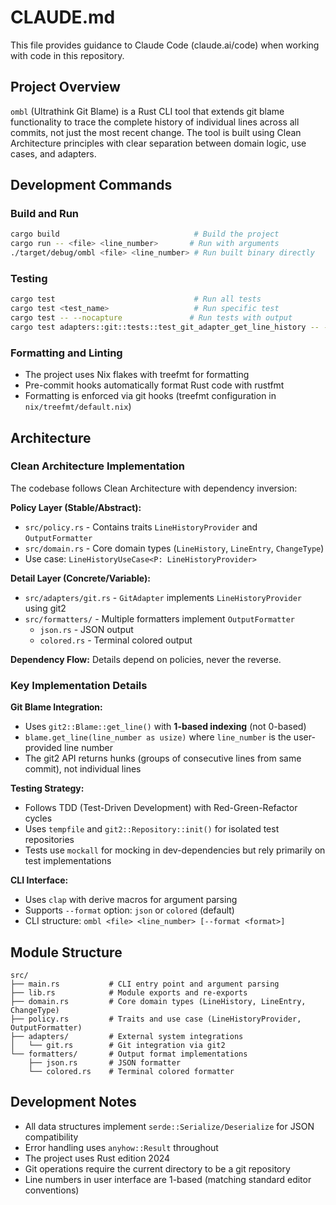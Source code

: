 # CLAUDE.md

This file provides guidance to Claude Code (claude.ai/code) when working with code in this repository.

## Project Overview

`ombl` (Ultrathink Git Blame) is a Rust CLI tool that extends git blame functionality to trace the complete history of individual lines across all commits, not just the most recent change. The tool is built using Clean Architecture principles with clear separation between domain logic, use cases, and adapters.

## Development Commands

### Build and Run
```bash
cargo build                              # Build the project
cargo run -- <file> <line_number>       # Run with arguments
./target/debug/ombl <file> <line_number> # Run built binary directly
```

### Testing
```bash
cargo test                               # Run all tests
cargo test <test_name>                   # Run specific test
cargo test -- --nocapture               # Run tests with output
cargo test adapters::git::tests::test_git_adapter_get_line_history -- --nocapture  # Single test with output
```

### Formatting and Linting
- The project uses Nix flakes with treefmt for formatting
- Pre-commit hooks automatically format Rust code with rustfmt
- Formatting is enforced via git hooks (treefmt configuration in `nix/treefmt/default.nix`)

## Architecture

### Clean Architecture Implementation
The codebase follows Clean Architecture with dependency inversion:

**Policy Layer (Stable/Abstract):**
- `src/policy.rs` - Contains traits `LineHistoryProvider` and `OutputFormatter`
- `src/domain.rs` - Core domain types (`LineHistory`, `LineEntry`, `ChangeType`)
- Use case: `LineHistoryUseCase<P: LineHistoryProvider>`

**Detail Layer (Concrete/Variable):**
- `src/adapters/git.rs` - `GitAdapter` implements `LineHistoryProvider` using git2
- `src/formatters/` - Multiple formatters implement `OutputFormatter`
  - `json.rs` - JSON output
  - `colored.rs` - Terminal colored output

**Dependency Flow:** Details depend on policies, never the reverse.

### Key Implementation Details

**Git Blame Integration:**
- Uses `git2::Blame::get_line()` with **1-based indexing** (not 0-based)
- `blame.get_line(line_number as usize)` where `line_number` is the user-provided line number
- The git2 API returns hunks (groups of consecutive lines from same commit), not individual lines

**Testing Strategy:**
- Follows TDD (Test-Driven Development) with Red-Green-Refactor cycles
- Uses `tempfile` and `git2::Repository::init()` for isolated test repositories
- Tests use `mockall` for mocking in dev-dependencies but rely primarily on test implementations

**CLI Interface:**
- Uses `clap` with derive macros for argument parsing
- Supports `--format` option: `json` or `colored` (default)
- CLI structure: `ombl <file> <line_number> [--format <format>]`

## Module Structure

```
src/
├── main.rs           # CLI entry point and argument parsing
├── lib.rs            # Module exports and re-exports
├── domain.rs         # Core domain types (LineHistory, LineEntry, ChangeType)
├── policy.rs         # Traits and use case (LineHistoryProvider, OutputFormatter)
├── adapters/         # External system integrations
│   └── git.rs        # Git integration via git2
└── formatters/       # Output format implementations
    ├── json.rs       # JSON formatter
    └── colored.rs    # Terminal colored formatter
```

## Development Notes

- All data structures implement `serde::Serialize/Deserialize` for JSON compatibility
- Error handling uses `anyhow::Result` throughout
- The project uses Rust edition 2024
- Git operations require the current directory to be a git repository
- Line numbers in user interface are 1-based (matching standard editor conventions)